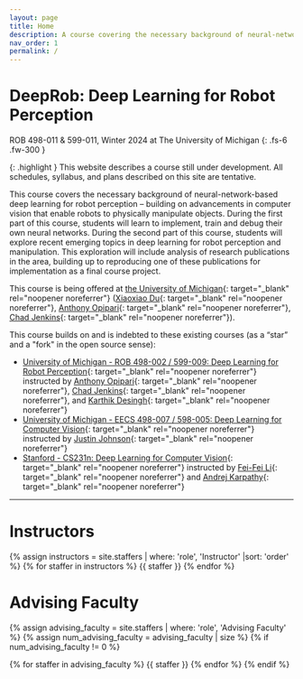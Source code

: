 ```yaml
---
layout: page
title: Home
description: A course covering the necessary background of neural-network-based deep learning for robot perception – building on advancements in computer vision that enable robots to physically manipulate objects. ROB 498-002 and ROB 599-009 at the University of Michigan.
nav_order: 1
permalink: /
---
```


# DeepRob: Deep Learning for Robot Perception

ROB 498-011 & 599-011, Winter 2024 at The University of Michigan
{: .fs-6 .fw-300 }

{: .highlight }
This website describes a course still under development. All schedules, syllabus, and plans described on this site are tentative.

This course covers the necessary background of neural-network-based deep learning for robot perception – building on advancements in computer vision that enable robots to physically manipulate objects. During the first part of this course, students will learn to implement, train and debug their own neural networks. During the second part of this course, students will explore recent emerging topics in deep learning for robot perception and manipulation. This exploration will include analysis of research publications in the area, building up to reproducing one of these publications for implementation as a final course project.

This course is being offered at [the University of Michigan](https://umich.edu/){: target="_blank" rel="noopener noreferrer"} ([Xiaoxiao Du](https://xiaoxiaodu.net){: target="_blank" rel="noopener noreferrer"}, [Anthony Opipari](https://topipari.com){: target="_blank" rel="noopener noreferrer"}, [Chad Jenkins](https://ocj.name/){: target="_blank" rel="noopener noreferrer"}).


This course builds on and is indebted to these existing courses (as a “star” and a "fork" in the open source sense):
- [University of Michigan - ROB 498-002 / 599-009: Deep Learning for Robot Perception](/w23/){: target="_blank" rel="noopener noreferrer"} instructed by [Anthony Opipari](https://web.eecs.umich.edu/~justincj/){: target="_blank" rel="noopener noreferrer"}, [Chad Jenkins](https://ocj.name/){: target="_blank" rel="noopener noreferrer"}, and [Karthik Desingh](https://karthikdesingh.com/){: target="_blank" rel="noopener noreferrer"}
- [University of Michigan - EECS 498-007 / 598-005: Deep Learning for Computer Vision](https://web.eecs.umich.edu/~justincj/teaching/eecs498/WI2022/){: target="_blank" rel="noopener noreferrer"} instructed by [Justin Johnson](https://web.eecs.umich.edu/~justincj/){: target="_blank" rel="noopener noreferrer"}
- [Stanford - CS231n: Deep Learning for Computer Vision](http://cs231n.stanford.edu/index.html){: target="_blank" rel="noopener noreferrer"} instructed by [Fei-Fei Li](https://profiles.stanford.edu/fei-fei-li){: target="_blank" rel="noopener noreferrer"} and [Andrej Karpathy](https://karpathy.ai/){: target="_blank" rel="noopener noreferrer"}


---

<div class="staff-row" >
<div markdown="1" class="staff-column">

# Instructors

{% assign instructors = site.staffers | where: 'role', 'Instructor' |sort: 'order' %}
{% for staffer in instructors %}
{{ staffer }}
{% endfor %}

</div>
<div markdown="1" class="staff-column">

# Advising Faculty

{% assign advising_faculty = site.staffers | where: 'role', 'Advising Faculty' %}
{% assign num_advising_faculty = advising_faculty | size %}
{% if num_advising_faculty != 0 %}

{% for staffer in advising_faculty %}
{{ staffer }}
{% endfor %}
{% endif %}

</div>
</div>

